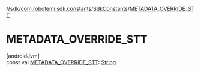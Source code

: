 //[sdk](../../../index.md)/[com.robotemi.sdk.constants](../index.md)/[SdkConstants](index.md)/[METADATA_OVERRIDE_STT](-m-e-t-a-d-a-t-a_-o-v-e-r-r-i-d-e_-s-t-t.md)

# METADATA_OVERRIDE_STT

[androidJvm]\
const val [METADATA_OVERRIDE_STT](-m-e-t-a-d-a-t-a_-o-v-e-r-r-i-d-e_-s-t-t.md): [String](https://kotlinlang.org/api/latest/jvm/stdlib/kotlin/-string/index.html)
